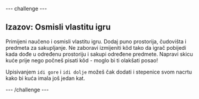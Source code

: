 \--- challenge \---

## Izazov: Osmisli vlastitu igru

Primijeni naučeno i osmisli vlastitu igru. Dodaj puno prostorija, čudovišta i predmeta za sakupljanje. Ne zaboravi izmijeniti kôd tako da igrač pobijedi kada dođe u određenu prostoriju i sakupi određene predmete. Napravi skicu kuće prije nego počneš pisati kôd - moglo bi ti olakšati posao!

Upisivanjem `idi gore` i `idi dolje` možeš čak dodati i stepenice svom nacrtu kako bi kuća imala još jedan kat.

\--- /challenge \---
